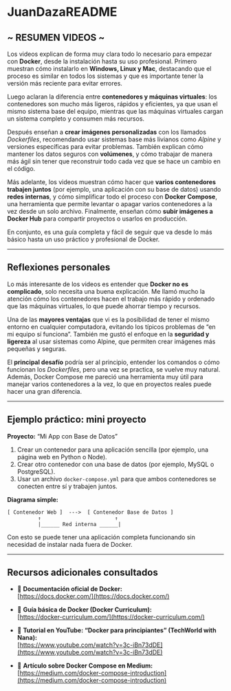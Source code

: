 
# JuanDazaREADME

## ~ RESUMEN VIDEOS ~

Los videos explican de forma muy clara todo lo necesario para empezar con **Docker**, desde la instalación hasta su uso profesional. Primero muestran cómo instalarlo en **Windows, Linux y Mac**, destacando que el proceso es similar en todos los sistemas y que es importante tener la versión más reciente para evitar errores.  

Luego aclaran la diferencia entre **contenedores y máquinas virtuales**: los contenedores son mucho más ligeros, rápidos y eficientes, ya que usan el mismo sistema base del equipo, mientras que las máquinas virtuales cargan un sistema completo y consumen más recursos.  

Después enseñan a **crear imágenes personalizadas** con los llamados *Dockerfiles*, recomendando usar sistemas base más livianos como *Alpine* y versiones específicas para evitar problemas. También explican cómo mantener los datos seguros con **volúmenes**, y cómo trabajar de manera más ágil sin tener que reconstruir todo cada vez que se hace un cambio en el código.  

Más adelante, los videos muestran cómo hacer que **varios contenedores trabajen juntos** (por ejemplo, una aplicación con su base de datos) usando **redes internas**, y cómo simplificar todo el proceso con **Docker Compose**, una herramienta que permite levantar o apagar varios contenedores a la vez desde un solo archivo. Finalmente, enseñan cómo **subir imágenes a Docker Hub** para compartir proyectos o usarlos en producción.  

En conjunto, es una guía completa y fácil de seguir que va desde lo más básico hasta un uso práctico y profesional de Docker.

---

## Reflexiones personales

Lo más interesante de los videos es entender que **Docker no es complicado**, solo necesita una buena explicación. Me llamó mucho la atención cómo los contenedores hacen el trabajo más rápido y ordenado que las máquinas virtuales, lo que puede ahorrar tiempo y recursos.  

Una de las **mayores ventajas** que vi es la posibilidad de tener el mismo entorno en cualquier computadora, evitando los típicos problemas de “en mi equipo sí funciona”. También me gustó el enfoque en la **seguridad y ligereza** al usar sistemas como Alpine, que permiten crear imágenes más pequeñas y seguras.  

El **principal desafío** podría ser al principio, entender los comandos o cómo funcionan los *Dockerfiles*, pero una vez se practica, se vuelve muy natural. Además, Docker Compose me pareció una herramienta muy útil para manejar varios contenedores a la vez, lo que en proyectos reales puede hacer una gran diferencia.

---

## Ejemplo práctico: mini proyecto

**Proyecto:** “Mi App con Base de Datos”  

1. Crear un contenedor para una aplicación sencilla (por ejemplo, una página web en Python o Node).  
2. Crear otro contenedor con una base de datos (por ejemplo, MySQL o PostgreSQL).  
3. Usar un archivo `docker-compose.yml` para que ambos contenedores se conecten entre sí y trabajen juntos.  

**Diagrama simple:**

```
[ Contenedor Web ]  --->  [ Contenedor Base de Datos ]
          ↑                        ↑
          |______ Red interna ______|
```

Con esto se puede tener una aplicación completa funcionando sin necesidad de instalar nada fuera de Docker.

---

## Recursos adicionales consultados

- 📘 **Documentación oficial de Docker:**  
  [https://docs.docker.com/](https://docs.docker.com/)
  
- 🧠 **Guía básica de Docker (Docker Curriculum):**  
  [https://docker-curriculum.com/](https://docker-curriculum.com/)
  
- 🎥 **Tutorial en YouTube: “Docker para principiantes” (TechWorld with Nana):**  
  [https://www.youtube.com/watch?v=3c-iBn73dDE](https://www.youtube.com/watch?v=3c-iBn73dDE)

- 📝 **Artículo sobre Docker Compose en Medium:**  
  [https://medium.com/docker-compose-introduction](https://medium.com/docker-compose-introduction)

